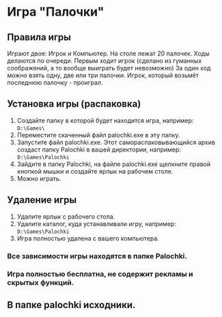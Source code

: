 # Игра "Палочки"

## Правила игры

Играют двое: Игрок и Компьютер.
На столе лежат 20 палочек.
Ходы делаются по очереди.
Первым ходит игрок
(сделано из гуманных соображений, а то вообще выиграть будет невозможно)
За один ход можно взять одну, две или три палочки.
Игрок, который возьмёт последнюю палочку - проиграл.

## Установка игры (распаковка)

1. Создайте папку в которой будет находится игра, например: 
`D:\Games\`
2. Переместите скаченный файл palochki.exe в эту папку.
3. Запустите файл palochki.exe. 
Этот самораспаковывающийся архив создаст папку Palochki в вашей директории, например:
`D:\Games\Palochki`
4. Зайдите в папку Palochki, на файле palochki.exe щелкните правой кнопкой мышки и создайте ярлык на рабочем столе.
5. Можно играть.

## Удаление игры

1. Удалите ярлык с рабочего стола.
2. Удалите каталог, куда устанавливали игру, например:
`D:\Games\Palochki`
3. Игра полностью удалена с вашего компьютера.

### Все зависимости игры находятся в папке Palochki.
### Игра полностью бесплатна, не содержит рекламы и скрытых функций.

## В папке palochki исходники.